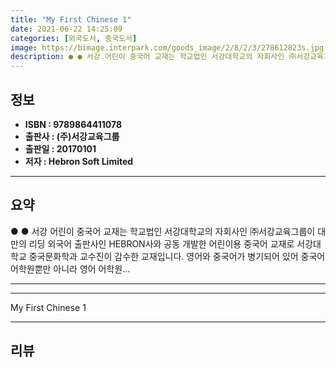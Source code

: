 ```yaml
---
title: "My First Chinese 1"
date: 2021-06-22 14:25:09
categories: [외국도서, 중국도서]
image: https://bimage.interpark.com/goods_image/2/8/2/3/278612823s.jpg
description: ● ● 서강 어린이 중국어 교재는 학교법인 서강대학교의 자회사인 ㈜서강교육그룹이 대만의 리딩 외국어 출판사인 HEBRON사와 공동 개발한 어린이용 중국어 교재로 서강대학교 중국문화학과 교수진이 감수한 교재입니다. 영어와 중국어가 병기되어 있어 중국어 어학원뿐만 아니라 영어 어학원..
---
```


## **정보**

- **ISBN : 9789864411078**
- **출판사 : (주)서강교육그룹**
- **출판일 : 20170101**
- **저자 : Hebron Soft Limited**

------



## **요약**

●  ●  서강 어린이 중국어 교재는 학교법인 서강대학교의 자회사인 ㈜서강교육그룹이 대만의 리딩 외국어 출판사인 HEBRON사와 공동 개발한 어린이용 중국어 교재로 서강대학교 중국문화학과 교수진이 감수한 교재입니다.
영어와 중국어가 병기되어 있어 중국어 어학원뿐만 아니라 영어 어학원... 

------



------


My First Chinese 1 

------


## **리뷰** 

